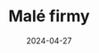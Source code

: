 ---
layout: layouts/non-en-archive-episode.njk
title: Malé firmy
link: https://www.rtvs.sk/televizia/archiv/14252/462697#1017
date: "2024-04-27"
datum: 27. 4. 2024
tv: "STVR :2"
foto: business_357x206.jpg
alt: Obrázok voňavky a ružových lupeňov
perex: ČT Brno - Čokoláda z Moravy | MTVA Szeged - Hodinár | RTVS Košice - Prírodná kozmetická firma | TVP Kraków - Pekáreň a cukráreň
tags: skarchive
---